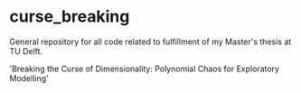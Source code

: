# curse_breaking
General repository for all code related to fulfillment of my Master's thesis at TU Delft.

'Breaking the Curse of Dimensionality: Polynomial Chaos for Exploratory Modelling' 

